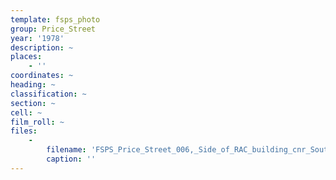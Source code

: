 ```yaml
---
template: fsps_photo
group: Price_Street
year: '1978'
description: ~
places:
    - ''
coordinates: ~
heading: ~
classification: ~
section: ~
cell: ~
film_roll: ~
files:
    -
        filename: 'FSPS_Price_Street_006,_Side_of_RAC_building_cnr_South_Tce,_15-3-C,_1978.png'
        caption: ''
---
```


